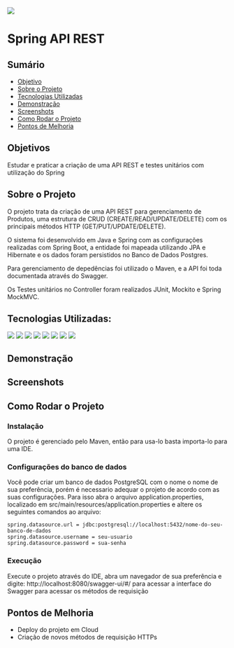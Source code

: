 <img src="https://img.shields.io/badge/STATUS-EM%20DESENVOLVIMENTO-yellow"/>

<h1>Spring API REST</h1>

<h2>Sumário</h2>
<ul>
 <li><a href="#objetivo">Objetivo</a></li> 
 <li><a href="#sobre-o-projeto">Sobre o Projeto</a></li>
 <li><a href="#tecnologias-utilizadas">Tecnologias Utilizadas</a></li>
 <li><a href="#demonstracao">Demonstração</a></li> 
 <li><a href="#screenshots">Screenshots</a></li> 
 <li><a href="#como-rodar-o-projeto">Como Rodar o Projeto</a></li>
 <li><a href="#pontos-de-melhoria">Pontos de Melhoria</a></li> 
</ul>

<h2 id="objetivos">Objetivos</h2>

<p>Estudar e praticar a criação de uma API REST e testes unitários com utilização do Spring</p>

<h2 id="sobre-o-projeto">Sobre o Projeto</h2>

<p>O projeto trata da criação de uma API REST para gerenciamento de Produtos, uma estrutura de CRUD (CREATE/READ/UPDATE/DELETE) com os principais métodos HTTP (GET/PUT/UPDATE/DELETE).</p>
</p>O sistema foi desenvolvido em Java e Spring com as configurações realizadas com Spring Boot, a entidade foi mapeada utilizando JPA e Hibernate e os dados foram persistidos no Banco de Dados Postgres.</p> 
<p>Para gerenciamento de depedências foi utilizado o Maven, e a API foi toda documentada através do Swagger.</p>
<p>Os Testes unitários no Controller foram realizados JUnit, Mockito e Spring MockMVC.</p>

<h2 id="tecnologias-utilizadas">Tecnologias Utilizadas:</h2>

<p>
   <img src="https://img.shields.io/badge/Java-ED8B00?style=for-the-badge&logo=java&logoColor=white"/>
   <img src="https://img.shields.io/badge/Spring-6DB33F?style=for-the-badge&logo=spring&logoColor=white"/>
   <img src="https://img.shields.io/badge/Spring_Boot-F2F4F9?style=for-the-badge&logo=spring-boot"/>
   <img src="https://img.shields.io/badge/Swagger-85EA2D?style=for-the-badge&logo=Swagger&logoColor=white"/>
   <img src="https://img.shields.io/badge/PostgreSQL-316192?style=for-the-badge&logo=postgresql&logoColor=white"/>
   <img src="https://img.shields.io/badge/Hibernate-59666C?style=for-the-badge&logo=Hibernate&logoColor=white"/>
   <img src="https://img.shields.io/badge/apache_maven-C71A36?style=for-the-badge&logo=apachemaven&logoColor=white"/>
   <img src="https://img.shields.io/badge/Junit5-25A162?style=for-the-badge&logo=junit5&logoColor=white"/>
</p>

<h2 id="demonstracao">Demonstração</h2>

<h2 id="screenshots">Screenshots</h2>

<h2 id="como-rodar-o-projeto">Como Rodar o Projeto</h2>

<h3>Instalação</h3>

<p>O projeto é gerenciado pelo Maven, então para usa-lo basta importa-lo para uma IDE.</p>

<h3>Configurações do banco de dados</h3>

<p>Você pode criar um banco de dados PostgreSQL com o nome o nome de sua preferência, porém é necessario adequar o projeto de acordo com as suas configurações. Para isso abra o arquivo application.properties, localizado em src/main/resources/application.properties e altere os seguintes comandos ao arquivo:</p>

```
spring.datasource.url = jdbc:postgresql://localhost:5432/nome-do-seu-banco-de-dados
spring.datasource.username = seu-usuario
spring.datasource.password = sua-senha
```
 
<h3>Execução</h3>

<p>Execute o projeto através do IDE, abra um navegador de sua preferência e digite: http://localhost:8080/swagger-ui/#/ para acessar a interface do Swagger para acessar os métodos de requisição</p>


<h2 id="pontos-de-melhoria">Pontos de Melhoria</h2>
<ul>
 <li>Deploy do projeto em Cloud</li>
 <li>Criação de novos métodos de requisição HTTPs</li>
